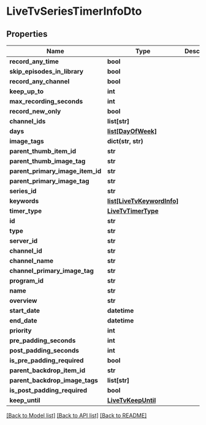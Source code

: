 # LiveTvSeriesTimerInfoDto

## Properties
Name | Type | Description | Notes
------------ | ------------- | ------------- | -------------
**record_any_time** | **bool** |  | [optional] 
**skip_episodes_in_library** | **bool** |  | [optional] 
**record_any_channel** | **bool** |  | [optional] 
**keep_up_to** | **int** |  | [optional] 
**max_recording_seconds** | **int** |  | [optional] 
**record_new_only** | **bool** |  | [optional] 
**channel_ids** | **list[str]** |  | [optional] 
**days** | [**list[DayOfWeek]**](DayOfWeek.md) |  | [optional] 
**image_tags** | **dict(str, str)** |  | [optional] 
**parent_thumb_item_id** | **str** |  | [optional] 
**parent_thumb_image_tag** | **str** |  | [optional] 
**parent_primary_image_item_id** | **str** |  | [optional] 
**parent_primary_image_tag** | **str** |  | [optional] 
**series_id** | **str** |  | [optional] 
**keywords** | [**list[LiveTvKeywordInfo]**](LiveTvKeywordInfo.md) |  | [optional] 
**timer_type** | [**LiveTvTimerType**](LiveTvTimerType.md) |  | [optional] 
**id** | **str** |  | [optional] 
**type** | **str** |  | [optional] 
**server_id** | **str** |  | [optional] 
**channel_id** | **str** |  | [optional] 
**channel_name** | **str** |  | [optional] 
**channel_primary_image_tag** | **str** |  | [optional] 
**program_id** | **str** |  | [optional] 
**name** | **str** |  | [optional] 
**overview** | **str** |  | [optional] 
**start_date** | **datetime** |  | [optional] 
**end_date** | **datetime** |  | [optional] 
**priority** | **int** |  | [optional] 
**pre_padding_seconds** | **int** |  | [optional] 
**post_padding_seconds** | **int** |  | [optional] 
**is_pre_padding_required** | **bool** |  | [optional] 
**parent_backdrop_item_id** | **str** |  | [optional] 
**parent_backdrop_image_tags** | **list[str]** |  | [optional] 
**is_post_padding_required** | **bool** |  | [optional] 
**keep_until** | [**LiveTvKeepUntil**](LiveTvKeepUntil.md) |  | [optional] 

[[Back to Model list]](../README.md#documentation-for-models) [[Back to API list]](../README.md#documentation-for-api-endpoints) [[Back to README]](../README.md)

